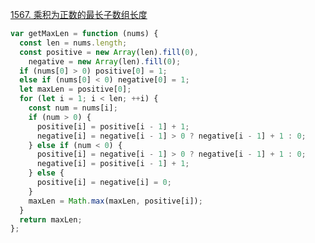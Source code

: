 [1567. 乘积为正数的最长子数组长度](https://leetcode.cn/problems/maximum-length-of-subarray-with-positive-product/description/)

```javascript
var getMaxLen = function (nums) {
  const len = nums.length;
  const positive = new Array(len).fill(0),
    negative = new Array(len).fill(0);
  if (nums[0] > 0) positive[0] = 1;
  else if (nums[0] < 0) negative[0] = 1;
  let maxLen = positive[0];
  for (let i = 1; i < len; ++i) {
    const num = nums[i];
    if (num > 0) {
      positive[i] = positive[i - 1] + 1;
      negative[i] = negative[i - 1] > 0 ? negative[i - 1] + 1 : 0;
    } else if (num < 0) {
      positive[i] = negative[i - 1] > 0 ? negative[i - 1] + 1 : 0;
      negative[i] = positive[i - 1] + 1;
    } else {
      positive[i] = negative[i] = 0;
    }
    maxLen = Math.max(maxLen, positive[i]);
  }
  return maxLen;
};
```